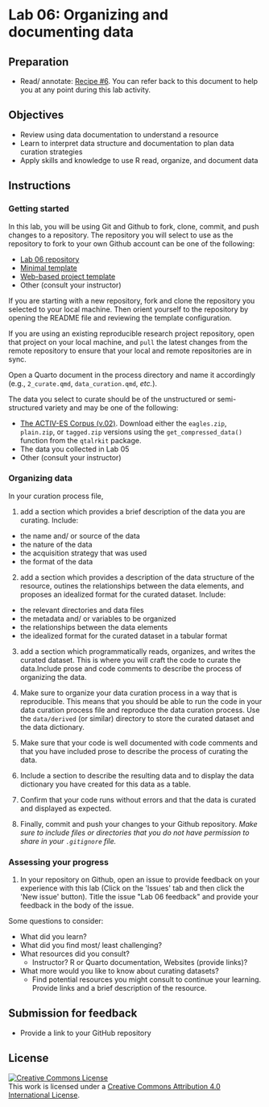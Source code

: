 # Lab 06: Organizing and documenting data

<!--
- [ ] Create dev container
-->

## Preparation

- Read/ annotate: [Recipe \#6](https://qtalr.github.io/qtalrkit/articles/recipe-6.html). You can refer back to this document to help you at any point during this lab activity.

## Objectives

- Review using data documentation to understand a resource
- Learn to interpret data structure and documentation to plan data curation strategies
- Apply skills and knowledge to use R read, organize, and document data

## Instructions

### Getting started

In this lab, you will be using Git and Github to fork, clone, commit, and push changes to a repository. The repository you will select to use as the repository to fork to your own Github account can be one of the following:

- [Lab 06 repository](https://github.com/qtalr/lab-06)
- [Minimal template](https://github.com/qtalr/project)
- [Web-based project template](https://github.com/qtalr/project_web)
- Other (consult your instructor)

If you are starting with a new repository, fork and clone the repository you selected to your local machine. Then orient yourself to the repository by opening the README file and reviewing the template configuration.

If you are using an existing reproducible research project repository, open that project on your local machine, and `pull` the latest changes from the remote repository to ensure that your local and remote repositories are in sync.

Open a Quarto document in the process directory and name it accordingly (e.g., `2_curate.qmd`, `data_curation.qmd`, *etc.*).

The data you select to curate should be of the unstructured or semi-structured variety and may be one of the following:

- [The ACTIV-ES Corpus (v.02)](https://github.com/francojc/activ-es/tree/master/activ-es-v.02/corpus). Download either the `eagles.zip`, `plain.zip`, or `tagged.zip` versions using the `get_compressed_data()` function from the `qtalrkit` package.
- The data you collected in Lab 05
- Other (consult your instructor)

### Organizing data

In your curation process file,

1. add a section which provides a brief description of the data you are curating. Include:

  - the name and/ or source of the data
  - the nature of the data
  - the acquisition strategy that was used
  - the format of the data

2. add a section which provides a description of the data structure of the resource, outines the relationships between the data elements, and proposes an idealized format for the curated dataset. Include:

  - the relevant directories and data files
  - the metadata and/ or variables to be organized
  - the relationships between the data elements
  - the idealized format for the curated dataset in a tabular format

3. add a section which programmatically reads, organizes, and writes the curated dataset. This is where you will craft the code to curate the data.Include prose and code comments to describe the process of organizing the data.

4. Make sure to organize your data curation process in a way that is reproducible. This means that you should be able to run the code in your data curation process file and reproduce the data curation process. Use the `data/derived` (or similar) directory to store the curated dataset and the data dictionary.

5. Make sure that your code is well documented with code comments and that you have included prose to describe the process of curating the data.

6. Include a section to describe the resulting data and to display the data dictionary you have created for this data as a table.

7. Confirm that your code runs without errors and that the data is curated and displayed as expected.

8. Finally, commit and push your changes to your Github repository. *Make sure to include files or directories that you do not have permission to share in your `.gitignore` file.*

### Assessing your progress

1. In your repository on Github, open an issue to provide feedback on your experience with this lab (Click on the 'Issues' tab and then click the 'New issue' button). Title the issue "Lab 06 feedback" and provide your feedback in the body of the issue.

Some questions to consider:

  - What did you learn?
  - What did you find most/ least challenging?
  - What resources did you consult?
    - Instructor? R or Quarto documentation, Websites (provide links)?
  - What more would you like to know about curating datasets?
    - Find potential resources you might consult to continue your learning. Provide links and a brief description of the resource.

## Submission for feedback

- Provide a link to your GitHub repository

## License

<a rel="license" href="http://creativecommons.org/licenses/by/4.0/"><img alt="Creative Commons License" style="border-width:0" src="https://i.creativecommons.org/l/by/4.0/88x31.png" /></a><br />This work is licensed under a <a rel="license" href="http://creativecommons.org/licenses/by/4.0/">Creative Commons Attribution 4.0 International License</a>.
